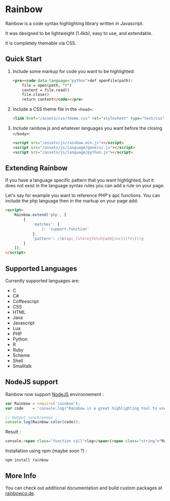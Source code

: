 # Rainbow

Rainbow is a code syntax highlighting library written in Javascript.

It was designed to be lightweight (1.4kb), easy to use, and extendable.

It is completely themable via CSS.

## Quick Start

1. Include some markup for code you want to be highlighted:

    ```html
    <pre><code data-language="python">def openFile(path):
        file = open(path, "r")
        content = file.read()
        file.close()
        return content</code></pre>
    ```

2. Include a CSS theme file in the ``<head>``:

    ```html
    <link href="/assets/css/theme.css" rel="stylesheet" type="text/css">
    ```

3. Include rainbow.js and whatever languages you want before the closing ``</body>``:

    ```html
    <script src="/assets/js/rainbow.min.js"></script>
    <script src="/assets/js/language/generic.js"></script>
    <script src="/assets/js/language/python.js"></script>
    ```

## Extending Rainbow
If you have a language specific pattern that you want highlighted, but it does not exist in the language syntax rules you can add a rule on your page.

Let's say for example you want to reference PHP's apc functions.
You can include the php language then in the markup on your page add:

```html
<script>
    Rainbow.extend('php', [
        {
            'matches': {
                1: 'support.function'
            },
            'pattern': /\b(apc_(store|fetch|add|inc))(?=\()/g
        }
    ]);
</script>
```

## Supported Languages

Currently supported languages are:
- C
- C#
- Coffeescript
- CSS
- HTML
- Java
- Javascript
- Lua
- PHP
- Python
- R
- Ruby
- Scheme
- Shell
- Smalltalk

## NodeJS support

Rainbow now support [NodeJS](http://nodejs.org/) environnement :

```javascript
var Rainbow = require('rainbow');
var code    = 'console.log("Rainbow is a great highlighting tool to use with NodeJS");';

// Output synchronous :
console.log(Rainbow.color(code));
```

Result :
```html
console.<span class="function call">log</span>(<span class="string">"Rainbow is a great highlighting tool to use with NodeJS"</span>);
```


Installation using npm (maybe soon ?) :

    npm install rainbow

## More Info

You can check out additional documentation and build custom packages at [rainbowco.de](http://rainbowco.de).

